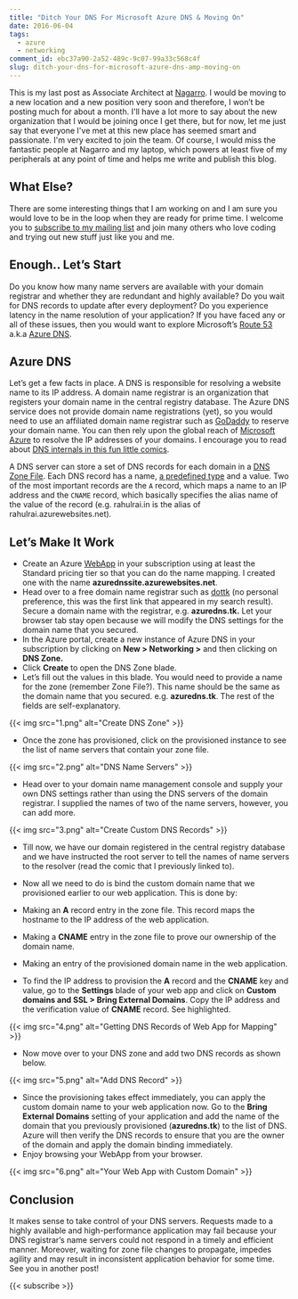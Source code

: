 ```yaml
---
title: "Ditch Your DNS For Microsoft Azure DNS & Moving On"
date: 2016-06-04
tags:
  - azure
  - networking
comment_id: ebc37a90-2a52-489c-9c07-99a33c568c4f
slug: ditch-your-dns-for-microsoft-azure-dns-amp-moving-on
---
```


This is my last post as Associate Architect at [Nagarro](http://www.nagarro.com/us/en). I would be moving to a new location and a new position very soon and therefore, I won’t be posting much for about a month. I'll have a lot more to say about the new organization that I would be joining once I get there, but for now, let me just say that everyone I've met at this new place has seemed smart and passionate. I'm very excited to join the team. Of course, I would miss the fantastic people at Nagarro and my laptop, which powers at least five of my peripherals at any point of time and helps me write and publish this blog.

## What Else?

There are some interesting things that I am working on and I am sure you would love to be in the loop when they are ready for prime time. I welcome you to [subscribe to my mailing list](#subscribe) and join many others who love coding and trying out new stuff just like you and me.

## Enough.. Let’s Start

Do you know how many name servers are available with your domain registrar and whether they are redundant and highly available? Do you wait for DNS records to update after every deployment? Do you experience latency in the name resolution of your application? If you have faced any or all of these issues, then you would want to explore Microsoft’s [Route 53](https://aws.amazon.com/route53/) a.k.a [Azure DNS](https://azure.microsoft.com/en-in/services/dns/).

## Azure DNS

Let’s get a few facts in place. A DNS is responsible for resolving a website name to its IP address. A domain name registrar is an organization that registers your domain name in the central registry database. The Azure DNS service does not provide domain name registrations (yet), so you would need to use an affiliated domain name registrar such as [GoDaddy](https://www.godaddy.com/) to reserve your domain name. You can then rely upon the global reach of [Microsoft Azure](https://azure.microsoft.com/) to resolve the IP addresses of your domains. I encourage you to read about [DNS internals in this fun little comics](https://howdns.works/).

A DNS server can store a set of DNS records for each domain in a [DNS Zone File](https://en.wikipedia.org/wiki/Zone_file). Each DNS record has a name, [a predefined type](https://en.wikipedia.org/wiki/List_of_DNS_record_types) and a value. Two of the most important records are the `A` record, which maps a name to an IP address and the `CNAME` record, which basically specifies the alias name of the value of the record (e.g. rahulrai.in is the alias of rahulrai.azurewebsites.net).

## Let’s Make It Work

- Create an Azure [WebApp](http://azure.microsoft.com/en-us/services/app-service/web/) in your subscription using at least the Standard pricing tier so that you can do the name mapping. I created one with the name **azurednssite.azurewebsites.net**.
- Head over to a free domain name registrar such as [dottk](http://www.dot.tk/en/index.html) (no personal preference, this was the first link that appeared in my search result). Secure a domain name with the registrar, e.g. **azuredns.tk.** Let your browser tab stay open because we will modify the DNS settings for the domain name that you secured.
- In the Azure portal, create a new instance of Azure DNS in your subscription by clicking on **New > Networking >** and then clicking on **DNS Zone.**
- Click **Create** to open the DNS Zone blade.
- Let’s fill out the values in this blade. You would need to provide a name for the zone (remember Zone File?). This name should be the same as the domain name that you secured. e.g. **azuredns.tk**. The rest of the fields are self-explanatory.

{{< img src="1.png" alt="Create DNS Zone" >}}

- Once the zone has provisioned, click on the provisioned instance to see the list of name servers that contain your zone file.

{{< img src="2.png" alt="DNS Name Servers" >}}

- Head over to your domain name management console and supply your own DNS settings rather than using the DNS servers of the domain registrar. I supplied the names of two of the name servers, however, you can add more.

{{< img src="3.png" alt="Create Custom DNS Records" >}}

- Till now, we have our domain registered in the central registry database and we have instructed the root server to tell the names of name servers to the resolver (read the comic that I previously linked to).
- Now all we need to do is bind the custom domain name that we provisioned earlier to our web application. This is done by:

- Making an **A** record entry in the zone file. This record maps the hostname to the IP address of the web application.
- Making a **CNAME** entry in the zone file to prove our ownership of the domain name.
- Making an entry of the provisioned domain name in the web application.

- To find the IP address to provision the **A** record and the **CNAME** key and value, go to the **Settings** blade of your web app and click on **Custom domains and SSL > Bring External Domains**. Copy the IP address and the verification value of **CNAME** record. See highlighted.

{{< img src="4.png" alt="Getting DNS Records of Web App for Mapping" >}}

- Now move over to your DNS zone and add two DNS records as shown below.

{{< img src="5.png" alt="Add DNS Record" >}}

- Since the provisioning takes effect immediately, you can apply the custom domain name to your web application now. Go to the **Bring External Domains** setting of your application and add the name of the domain that you previously provisioned (**azuredns.tk**) to the list of DNS. Azure will then verify the DNS records to ensure that you are the owner of the domain and apply the domain binding immediately.
- Enjoy browsing your WebApp from your browser.

{{< img src="6.png" alt="Your Web App with Custom Domain" >}}

## Conclusion

It makes sense to take control of your DNS servers. Requests made to a highly available and high-performance application may fail because your DNS registrar’s name servers could not respond in a timely and efficient manner. Moreover, waiting for zone file changes to propagate, impedes agility and may result in inconsistent application behavior for some time. See you in another post!

{{< subscribe >}}
